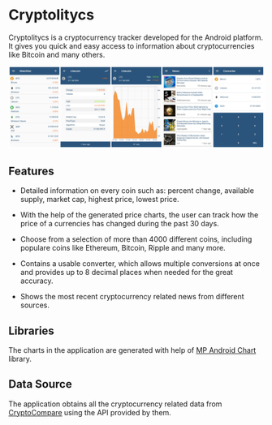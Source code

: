 # Cryptolitycs

Cryptolitycs is a cryptocurrency tracker developed for the Android platform.
It gives you quick and easy access to information about cryptocurrencies like
Bitcoin and many others. 

<img src="showcase/showcase.png" width="800">

## Features

 * Detailed information on every coin such as: percent change, available supply,
 market cap, highest price, lowest price. 

 * With the help of the generated price charts, the user can track how the price 
 of a currencies has changed during the past 30 days.  
 
 * Choose from a selection of more than 4000 different coins, including 
 populare coins like Ethereum, Bitcoin, Ripple and many more.
 
 * Contains a usable converter, which allows multiple conversions at once and
 provides up to 8 decimal places when needed for the great accuracy. 

 * Shows the most recent cryptocurrency related news from different sources.

## Libraries

The charts in the application are generated with help of 
[MP Android Chart](https://github.com/PhilJay/MPAndroidChart) library.

## Data Source

The application obtains all the cryptocurrency related data from 
[CryptoCompare](https://www.cryptocompare.com/) using the API provided by them.
